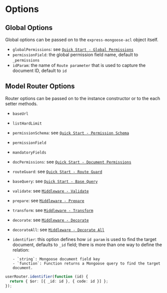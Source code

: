 # Options

## Global Options

Global options can be passed on to the `express-mongoose-acl` object itself.

- `globalPermissions`: see [`Quick Start - Global Permissions`](/egose-acl/2.quick-start#global-permissions)
- `permissionField`: the global permission field name, default to `_permissions`
- `idParam`: the name of `Route parameter` that is used to capture the document ID, default to `id`

## Model Router Options

Router options can be passed on to the instance constructor or to the each setter methods.

- `baseUrl`
- `listHardLimit`
- `permissionSchema`: see [`Quick Start - Permission Schema`](/egose-acl/2.quick-start#permission-schema)
- `permissionField`
- `mandatoryFields`
- `docPermissions`: see [`Quick Start - Document Permissions`](/egose-acl/2.quick-start#document-permissions)
- `routeGuard`: see [`Quick Start - Route Guard`](/egose-acl/2.quick-start#route-guard)
- `baseQuery`: see [`Quick Start - Base Query`](/egose-acl/2.quick-start#base-query)
- `validate`: see [`Middleware - Validate`](/egose-acl/3.middleware#validate)
- `prepare`: see [`Middleware - Prepare`](/egose-acl/3.middleware#prepare)
- `transform`: see [`Middleware - Transform`](/egose-acl/3.middleware#transform)
- `decorate`: see [`Middleware - Decorate`](/egose-acl/3.middleware#decorate)
- `decorateAll`: see [`Middleware - Decorate All`](/egose-acl/3.middleware#decorate-all)
- `identifier`: this option defines how `id param` is used to find the target document, defaults to `_id` field; there is more than one way to define the relation:

      - `string`: Mongoose document field key
      - `function`: Function returns a Mongoose query to find the target document.

```ts
userRouter.identifier(function (id) {
  return { $or: [{ _id: id }, { code: id }] };
});
```
